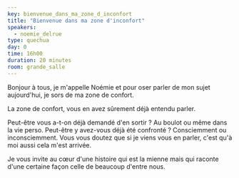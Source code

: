 ```yaml
---
key: bienvenue_dans_ma_zone_d_inconfort
title: "Bienvenue dans ma zone d'inconfort"
speakers:
  - noemie_delrue
type: quechua
day: 0
time: 16h00
duration: 20 minutes
room: grande_salle
---
```


Bonjour à tous, je m'appelle Noémie et pour oser parler de mon sujet aujourd'hui, je sors de ma zone de confort.

La zone de confort, vous en avez sûrement déjà entendu parler.

Peut-être vous a-t-on déjà demandé d'en sortir ? Au boulot ou même dans la vie perso. Peut-être y avez-vous déjà été confronté ? Consciemment ou inconsciemment. Vous vous doutez que si je viens vous en parler, c'est qu'à moi aussi cela m'est arrivée.

Je vous invite au cœur d'une histoire qui est la mienne mais qui raconte d'une certaine façon celle de beaucoup d'entre nous.